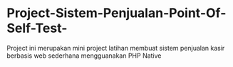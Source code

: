 # Project-Sistem-Penjualan-Point-Of-Self-Test-
Project ini merupakan mini project latihan membuat sistem penjualan kasir berbasis web sederhana mengguanakan PHP Native
